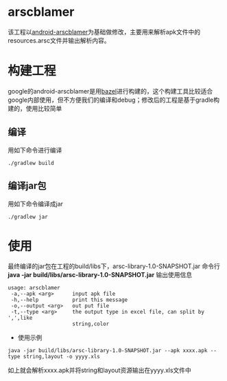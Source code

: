 # arscblamer

该工程以[android-arscblamer](https://github.com/google/android-arscblamer)为基础做修改，主要用来解析apk文件中的resources.arsc文件并输出解析内容。

# 构建工程

google的android-arscblamer是用[bazel](https://bazel.build/)进行构建的，这个构建工具比较适合google内部使用，但不方便我们的编译和debug；修改后的工程是基于gradle构建的，使用比较简单

## 编译

用如下命令进行编译
```
./gradlew build
```

## 编译jar包

用如下命令编译成jar
```
./gradlew jar
```

# 使用

最终编译的jar包在工程的build/libs下，arsc-library-1.0-SNAPSHOT.jar
命令行 **java -jar build/libs/arsc-library-1.0-SNAPSHOT.jar** 输出使用信息
```
usage: arscblamer
 -a,--apk <arg>      input apk file
 -h,--help           print this message
 -o,--output <arg>   out put file
 -t,--type <arg>     the output type in excel file, can split by ',',like
                     string,color
```

- 使用示例

```
java -jar build/libs/arsc-library-1.0-SNAPSHOT.jar --apk xxxx.apk --type string,layout -o yyyy.xls
```

如上就会解析xxxx.apk并将string和layout资源输出在yyyy.xls文件中